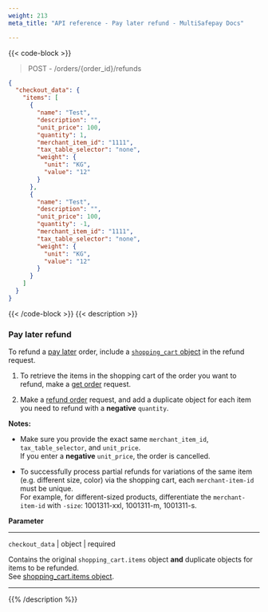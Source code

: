 ```yaml
---
weight: 213
meta_title: "API reference - Pay later refund - MultiSafepay Docs"

---
```



{{< code-block >}}
> POST - /orders/{order_id}/refunds 

```json
{
  "checkout_data": {
    "items": [
      {
        "name": "Test",
        "description": "",
        "unit_price": 100,
        "quantity": 1,
        "merchant_item_id": "1111",
        "tax_table_selector": "none",
        "weight": {
          "unit": "KG",
          "value": "12"
        }
      },
      {
        "name": "Test",
        "description": "",
        "unit_price": 100,
        "quantity": -1,
        "merchant_item_id": "1111",
        "tax_table_selector": "none",
        "weight": {
          "unit": "KG",
          "value": "12"
        }
      }
    ]
  }
}
```
{{< /code-block >}}
{{< description >}}
### Pay later refund
To refund a [pay later](/payments/methods/pay-later/) order, include a [`shopping_cart` object](/api/#shopping-cart-items-object) in the refund request.

1. To retrieve the items in the shopping cart of the order you want to refund, make a [get order](https://docs-api.multisafepay.com/reference/getorder) request.

2. Make a [refund order](https://docs-api.multisafepay.com/reference/refundorder) request, and add a duplicate object for each item you need to refund with a **negative** `quantity`.

**Notes:**  
- Make sure you provide the exact same `merchant_item_id`, `tax_table_selector`, and `unit_price`.  
If you enter a **negative** `unit_price`, the order is cancelled.

- To successfully process partial refunds for variations of the same item (e.g. different size, color) via the shopping cart, each `merchant-item-id` must be unique.  
For example, for different-sized products, differentiate the `merchant-item-id` with `-size`: 1001311-xxl, 1001311-m, 1001311-s.

**Parameter**

----------------
`checkout_data` | object | required

Contains the original `shopping_cart.items` object **and** duplicate objects for items to be refunded.  
See [shopping_cart.items object](/api/#shopping-cart-items-object).

----------------
{{% /description %}}